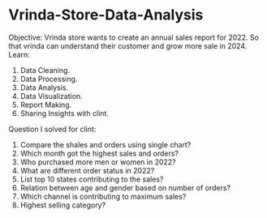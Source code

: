 # Vrinda-Store-Data-Analysis
Objective:
Vrinda store wants to create an annual sales report for 2022. So that vrinda can understand their customer and grow more sale in 2024.
Learn:
1.	Data Cleaning.
2.	Data Processing.
3.	Data Analysis.
4.	Data Visualization.
5.	Report Making.
6.	Sharing Insights with clint.
   
Question I solved for clint:
1.	Compare the shales and orders using single chart?
2.	Which month got the highest sales and orders?
3.	Who purchased more men or women in 2022?
4.	 What are different order status in 2022?
5.	List top 10 states contributing to the sales?
6.	Relation between age and gender based on number of orders?
7.	Which channel is contributing to maximum sales?
8.	Highest selling category?

